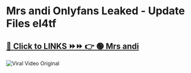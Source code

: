
 # Mrs andi Onlyfans Leaked - Update Files el4tf

## <h2><a href="https://clipsfans.com/Mrs_andi&ref=git">🔗 Click to LINKS ⏩⏩ 👉 🟢 Mrs andi </a></h2>

<a href="https://clipsfans.com/Mrs_andi&ref=git" rel="nofollow" data-target="animated-image.originalLink"><img src="https://i.ibb.co.com/xMMVF88/686577567.gif" alt="Viral Video Original" style="max-width: 100%; display: inline-block;" data-target="animated-image.originalImage"></a>

